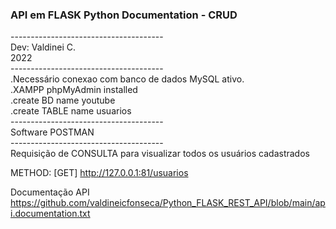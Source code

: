 
<h3> API em FLASK Python Documentation - CRUD </h3>
--------------------------------------<br>
Dev: Valdinei C. <br>
2022 <br>
-------------------------------------- <br>
.Necessário conexao com banco de dados MySQL ativo. <br>
.XAMPP phpMyAdmin installed <br>
.create BD name youtube <br>
.create TABLE name usuarios <br>
-------------------------------------- <br>
Software POSTMAN <br>
-------------------------------------- <br>
Requisição de CONSULTA para visualizar todos os usuários cadastrados

METHOD: [GET]
http://127.0.0.1:81/usuarios

Documentação API <br>
https://github.com/valdineicfonseca/Python_FLASK_REST_API/blob/main/api.documentation.txt
<br><br>


